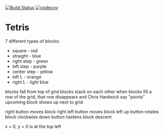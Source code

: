 [![Build Status](https://travis-ci.org/gspitz01/tetris.svg?branch=master)](https://travis-ci.org/gspitz01/tetris)
[![codecov](https://codecov.io/gh/gspitz01/tetris/branch/master/graph/badge.svg)](https://codecov.io/gh/gspitz01/tetris)
# Tetris

7 different types of blocks:
- square - red
- straight - blue
- right step - green
- left step - purple
- center step - yellow
- left L - orange
- right L - light blue

blocks fall from top of grid
blocks stack on each other
when blocks fill a row of the grid, that row disappears and Chris Hardwick say "points"
upcoming block shows up next to grid

right button moves block right
left button moves block left
up button rotates block clockwise
down button hastens block descent

x = 0, y = 0 is at the top left